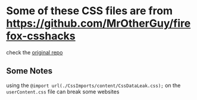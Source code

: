 # Some of these CSS files are from https://github.com/MrOtherGuy/firefox-csshacks

check the [original repo](https://github.com/MrOtherGuy/firefox-csshacks)

## Some Notes

using the `@import url(./CssImports/content/CssDataLeak.css);` on the `userContent.css` file can break some websites
